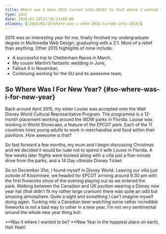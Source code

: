 ```yaml
---
title: Where was I when 2015 turned into 2016? Is that where I wanted to be?
type: post
date: 2016-01-18T21:30:21+00:00
aliases: [/2016/01/18/where-was-i-when-2015-turned-into-2016/]
---
```

2015 was an interesting year for me, finally finished my undergraduate degree in Multimedia Web Design, graduating with a 2:1. More of a relief than anything. Other 2015 highlights of mine include:

  * A successful trip to Cheltenham Races in March,
  * My cousin Martin&#8217;s fantastic wedding in June,
  * Fallout 4 in November,
  * Continuing working for the SU and its awesome team,

## So Where Was I For New Year? {#so-where-was-i-for-new-year}

Back around April 2015, my sister Louise was accepted onto the Walt Disney World Cultural Representative Program. The programme is a 12-month placement working around the WDW parks in Florida. Louise was working in World Showcase, a feature of the EPCOT park. Each of the 11 countries hires young adults to work in merchandise and food within their pavilions. How awesome is that?

So fast forward a few months, my mum and I begin discussing Christmas and we decided it would be rude not to spend it with Louise in Florida. A few weeks later flights were booked along with a villa just a five-minute drive from the parks, and a 14 Day ultimate Disney Ticket.

So on December 31st, I found myself in Disney World. Leaving our villa just outside of Kissimmee, we headed for EPCOT arriving around 6:30 pm with the first fireworks show of the evening playing out as we entered the park. Walking between the Canadian and UK pavilion wearing a Disney new year hat (that didn&#8217;t fit my rather large cranium) there was quite an odd but amazing atmosphere. Quite a sight and something I can&#8217;t imagine myself doing again. Tucking into a Canadian beer watching some rather incredible fireworks is not a bad way to usher in a new year. I&#8217;m not very sentimental around the whole new year thing but:

**Was it where I wanted to be? **New Year in the happiest place on earth, Hell Yeah!

&nbsp;
